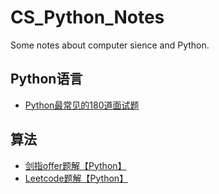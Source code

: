 # CS_Python_Notes
Some notes about computer sience and Python.

## Python语言

* [Python最常见的180道面试题](https://github.com/Rosevil1874/CS_Python_Notes/tree/master/180_Q%26A)

## 算法
 
* [剑指offer题解【Python】](https://github.com/Rosevil1874/CS_Python_Notes/tree/master/sword_points_offer)
* [Leetcode题解【Python】](https://github.com/Rosevil1874/LeetCode-Python-Solution)